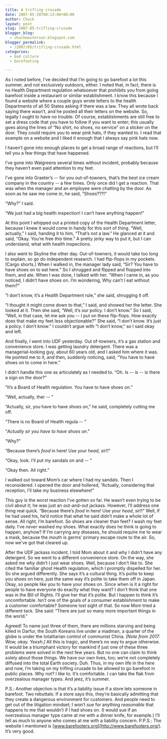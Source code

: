 ```yaml
---
title: A trifling crusade
date: 2007-05-28T00:13:00+00:00
author: Chuck
layout: post
slug: 2007-05-trifling-crusade
blogger_blog:
  - chuckmasterson.blogspot.com
blogger_permalink:
  - /2007/05/trifling-crusade.html
categories:
  - bad culture
  - barefooting

---
```

As I noted before, I’ve decided that I’m going to go barefoot a lot this
summer, and not exclusively outdoors, either. I noted that, in fact, there is
no Health Department regulation whatsoever that prohibits you from going
barefoot inside a restaurant or similar establishment. I know this because I
found a website where a couple guys wrote letters to the health Departments of
all 50 States asking if there was a law. They all wrote back saying there
wasn’t, and he posted all their letters on the website. So, legally I ought to
have no trouble. Of course, establishments are still free to set a dress code
that you have to follow if you want to enter; this usually goes along the lines
of “No shirt, no shoes, no service” on a sticker on the door. They _could_
require you to wear pink hats, if they wanted to. I read that example on a
website and I liked it enough that I always say pink hats now.

I haven’t gone into enough places to get a broad range of reactions, but I’ll
tell you a few things that have happened.

I’ve gone into Walgreens several times without incident, probably because they
haven’t even paid attention to my feet.

I’ve gone into Graeter’s -- for you out-of-towners, that’s the best ice cream
company in the country -- a few times. Only once did I get a reaction. That was
when the manager and an employee were chatting by the door. As soon as he saw
me come in, he said, “Shoes???!”

“Why?” I said.

“We just had a big health inspection! I can’t have anything happen!”

At this point I whipped out a printed copy of the Health Department letter,
because I knew it would come in handy for this sort of thing. “Well, actually,”
I said, handing it to him, “That’s not a law.” He glanced at it and said,
“Okay. You’re free _this_ time.” A pretty jerky way to put it, but I can
understand, what with health inspections.

I also went to Skyline the other day. Out-of-towners, it would take too long to
explain, so go do independent research. I had flip-flops in my pockets. (Cargo
shorts.) When I walked in, the manager lady said, “Sir? You have to have shoes
on to eat here.” So I shrugged and flipped and flopped into them, and ate. When
I was done, I talked with her. “When I came in, as you noticed, I didn’t have
shoes on. I’m wondering, Why can’t I eat without them?” 

“I don’t know, it’s a Health Department rule,” she said, shrugging it off.

“I thought it might come down to that,” I said, and showed her the letter. She
looked at it. Then she said, “Well, it’s our policy. I don’t know.” So I said,
“Well, in that case, let me ask you -- I put on these flip-flops. How exactly
does that make my feet less objectionable?” She said, “I don’t know. It’s just
a policy. I don’t know.” I couldn’t argue with “I don’t know,” so I said okay
and left.

And finally, I went into UDF yesterday. Out of-towners, it’s a gas station and
convenience store. I was getting laundry detergent. There was a
managerial-looking guy, about 60 years old, and I asked him where it was. He
pointed me to it, and then, suddenly noticing, said, “You have to have shoes on
to come in here.”

I didn’t handle this one as articulately as I needed to. “Oh. Is -- is -- is
there a sign on the door?”

“It’s a Board of Health regulation. You have to have shoes on.” 

“Well, actually, ther -- ”

“Actually, sir, you have to have shoes on,” he said, completely cutting me off. 

“There is no Board of Health regula -- ”

“_Actually sir you have to have shoes on_.” 

“Why?”

“Because there’s _food_ in here! Use your _head_, sir!!”

“Okay, look. I’ll put my sandals on and -- ”

“Okay then. All right.” 

I walked out toward Mom’s car where I had my sandals. Then I reconsidered. I
opened the door and hollered, “Actually, considering that reception, I’ll take
my business elsewhere!”

This guy is the worst reaction I’ve gotten so far. He wasn’t even trying to be
civil about it; he was just an out-and-out jackass. However, I’ll address one
thing real quick. “Because there’s _food_ in here! Use your _head_, sir!!”
Well, if he had used his, he’d notice that what he said didn’t make a whole lot
of sense. All right, I’m barefoot. So shoes are cleaner than feet? I wash my
feet daily. I’ve _never_ washed my shoes. What exactly does he think is going
to happen, anyhow? If I’m carrying any diseases, he should require me to wear a
mask, because the mouth is germs’ primary escape route to the air. So, now
we’ve got that cleared up.

After the UDF jackass incident, I told Mom about it and why I didn’t have any
detergent. So we went to a different convenience store. On the way, she asked
me why didn’t I just wear shoes. Well, because I don’t like to. She cited the
familiar ghost Health regulation, which I promptly dispelled for her. So she
argued differently. She says it’s a cultural thing. It’s polite to keep you
shoes on here, just the same way it’s polite to take them off in Japan. Okay,
so people like you to have your shoes on. Since when is it a right for people
to have everyone do exactly what they want? I don’t think that one was in the
Bill of Rights. I’ll give her that it’s polite. But I happen to think it’s
uncomfortable. Isn’t one of the goals of a consumer establishment to make a
customer comfortable? Someone lost sight of that. So now Mom tried a different
tack. She said: “There are just so many more important things in the world.”

Agreed! To name just three of them, there are millions starving and being
killed in Darfur, the South Koreans live under a madman, a quarter of the globe
is under the totalitarian control of communist China. *[Note from 2017: Wow,
okay. Yeesh.]* All this is tragic, and there’s no way to argue otherwise. It
would be a triumphant victory for mankind if just one of these three problems
were solved in the next few years. But no one can claim to think solely about
those things. We have our own lives, too; we’re not completely diffused into
the total Earth society. Duh. Thus, in my own life in the here and now, I’m
taking on my trifling crusade to be allowed to go barefoot in public places.
Why not?  I like to. It’s comfortable. I can take the flak from overzealous
manager types. And jeez, it’s summer.

P.S.: Another objection is that it’s a liability issue if a store lets someone
in barefoot. Two rebuttals: If a store says this, they’re basically admitting
that they create a dangerous environment for customers. And people need to get
out of the litigation mindset; I won’t sue for anything _reasonable_ that
happens to me that wouldn’t if I had shoes on. (I would sue if an overzealous
manager type came at me with a dinner knife, for example.) I’ll tell as much to
anyone who comes at me with a liability concern.  P.P.S.: The website I
mentioned is [www.barefooters.org](http://www.barefooters.org/). It’s very
good.
